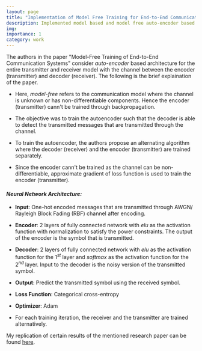 ```yaml
---
layout: page
title: "Implementation of Model Free Training for End-to-End Communication Systems"
description: Implemented model based and model free auto-encoder based end-to-end communication system for AWGN and Rayleigh Block Fading (RBF) channels as given in the paper - Fay¸cal Ait Aoudia and Jakob Hoydis, "Model-Free Training of End-to-End Communication Systems".
img: 
importance: 1
category: work
---
```


The authors in the paper "Model-Free Training of End-to-End Communication Systems" consider *auto-encoder* based architecture for the entire transmitter and receiver model with the channel between the encoder (transmitter) and decoder (receiver). The following is the brief explaination of the paper.

* Here, *model-free* refers to the communication model where the channel is unknown or has non-differentiable components. Hence the encoder (transmitter) cann't be trained through backpropagation.

* The objective was to train the autoencoder such that the decoder is able to detect the transmitted messages that are transmitted through the channel.

* To train the autoencoder, the authors propose an alternating algorithm where the decoder (receiver) and the encoder (transmitter) are trained separately.
  
* Since the encoder cann't be trained as the channel can be non-differentiable, approximate gradient of loss function is used to train the encoder (transmitter).

#### *Neural Network Architecture:*

* **Input**: One-hot encoded messages that are transmitted through AWGN/ Rayleigh Block Fading (RBF) channel after encoding.
  
* **Encoder**: 2 layers of fully connected network with *elu* as the activation function with normalization to satisfy the power constraints. The output of the encoder is the symbol that is transmitted.

* **Decoder**: 2 layers of fully connected network with *elu* as the activation function for the $1^{st}$ layer and *softmax* as the activation function for the $2^{nd}$ layer. Input to the decoder is the noisy version of the transmitted symbol.
  
* **Output**: Predict the transmitted symbol using the received symbol.

* **Loss Function**: Categorical cross-entropy
  
* **Optimizer**: Adam

* For each training iteration, the receiver and the transmitter are trained alternatively.

My replication of certain results of the mentioned research paper can be found [here](https://github.com/JS2498/Model_Free_E2E_Communication).
